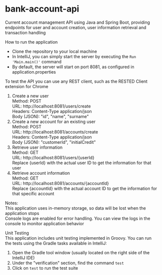 # bank-account-api
Current account management API using Java and Spring Boot, providing endpoints for user and account creation, user information retrieval and transaction handling  

How to run the application   
- Clone the repository to your local machine
- In IntelliJ, you can simply start the server by executing the `Run 'Main.main()'` command
- By default, the server will start on port 8081, as configured in application.properties  

To test the API you can use any REST client, such as the RESTED Client extension for Chrome  
1. Create a new user  
Method: POST  
URL: http://localhost:8081/users/create  
Headers: Content-Type application/json  
Body (JSON): "id", "name", "surname"  
2. Create a new account for an existing user  
Method: POST  
URL: http://localhost:8081/accounts/create  
Headers: Content-Type application/json  
Body (JSON): "customerId", "initialCredit"  
3. Retrieve user information  
Method: GET  
URL: http://localhost:8081/users/{userId}  
Replace {userId} with the actual user ID to get the information for that user  
4. Retrieve account information  
Method: GET  
URL: http://localhost:8081/accounts/{accountId}  
Replace {accountId} with the actual account ID to get the information for that specific account


Notes:  
This application uses in-memory storage, so data will be lost when the application stops  
Console logs are enabled for error handling. You can view the logs in the console to monitor application behavior  


Unit Testing  
This application includes unit testing implemented in Groovy. You can run the tests using the Gradle tasks available in IntelliJ:  
1. Open the Gradle tool window (usually located on the right side of the IntelliJ IDE)  
2. Under the "verification" section, find the command `test`  
3. Click on `test` to run the test suite  

